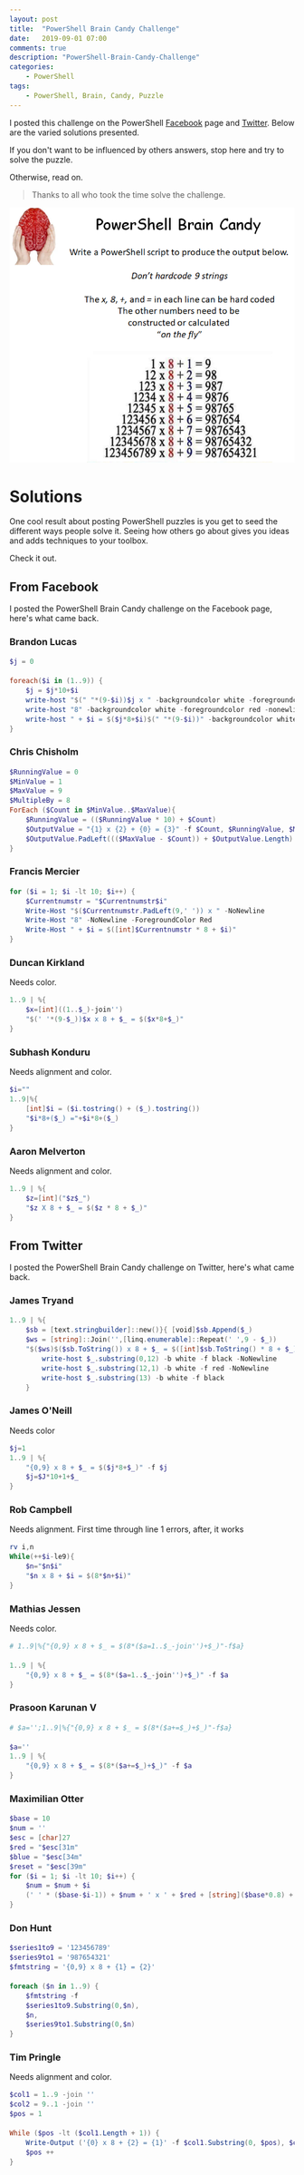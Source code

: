 ```yaml
---
layout: post
title:  "PowerShell Brain Candy Challenge"
date:   2019-09-01 07:00
comments: true
description: "PowerShell-Brain-Candy-Challenge"
categories:
    - PowerShell
tags:
    - PowerShell, Brain, Candy, Puzzle
---
```


I posted this challenge on the PowerShell [Facebook](https://www.facebook.com/groups/powershell/permalink/2529810203743809/) page and [Twitter](https://twitter.com/dfinke/status/1167559940598370304). Below are the varied solutions presented.

If you don't want to be influenced by others answers, stop here and try to solve the puzzle.

Otherwise, read on.

> Thanks to all who took the time solve the challenge.

![](/images/posts/powerShellBrainCandy.png)

# Solutions

One cool result about posting PowerShell puzzles is you get to seed the different ways people solve it. Seeing how others go about gives you ideas and adds techniques to your toolbox.

Check it out.

## From Facebook

I posted the PowerShell Brain Candy challenge on the Facebook page, here's what came back.

### Brandon Lucas

```powershell
$j = 0

foreach($i in (1..9)) {
    $j = $j*10+$i
    write-host "$(" "*(9-$i))$j x " -backgroundcolor white -foregroundcolor black -nonewline
    write-host "8" -backgroundcolor white -foregroundcolor red -nonewline
    write-host " + $i = $($j*8+$i)$(" "*(9-$i))" -backgroundcolor white -foregroundcolor black
}
```

### Chris Chisholm

```powershell
$RunningValue = 0
$MinValue = 1
$MaxValue = 9
$MultipleBy = 8
ForEach ($Count in $MinValue..$MaxValue){
    $RunningValue = (($RunningValue * 10) + $Count)
    $OutputValue = "{1} x {2} + {0} = {3}" -f $Count, $RunningValue, $MultipleBy, $(($RunningValue * $MultipleBy) + $Count)
    $OutputValue.PadLeft((($MaxValue - $Count)) + $OutputValue.Length)
}
```

### Francis Mercier

```powershell
for ($i = 1; $i -lt 10; $i++) {
    $Currentnumstr = "$Currentnumstr$i"
    Write-Host "$($Currentnumstr.PadLeft(9,' ')) x " -NoNewline
    Write-Host "8" -NoNewline -ForegroundColor Red
    Write-Host " + $i = $([int]$Currentnumstr * 8 + $i)"
}
```

### Duncan Kirkland

Needs color.

```powershell
1..9 | %{
    $x=[int]((1..$_)-join'')
    "$(' '*(9-$_))$x x 8 + $_ = $($x*8+$_)"
}
```

### Subhash Konduru

Needs alignment and color.

```powershell
$i=""
1..9|%{
    [int]$i = ($i.tostring() + ($_).tostring())
    "$i*8+($_) ="+$i*8+($_)
}
```

### Aaron Melverton

Needs alignment and color.

```powershell
1..9 | %{
    $z=[int]("$z$_")
    "$z X 8 + $_ = $($z * 8 + $_)"
}
```

## From Twitter
I posted the PowerShell Brain Candy challenge on Twitter, here's what came back.

### James Tryand

```powershell
1..9 | %{
    $sb = [text.stringbuilder]::new()}{ [void]$sb.Append($_)
    $ws = [string]::Join('',[linq.enumerable]::Repeat(' ',9 - $_))
    "$($ws)$($sb.ToString()) x 8 + $_ = $([int]$sb.ToString() * 8 + $_)$($ws)" } | %{
        write-host $_.substring(0,12) -b white -f black -NoNewline
        write-host $_.substring(12,1) -b white -f red -NoNewline
        write-host $_.substring(13) -b white -f black
    }
```

### James O'Neill

Needs color

```powershell
$j=1
1..9 | %{
    "{0,9} x 8 + $_ = $($j*8+$_)" -f $j
    $j=$J*10+1+$_
}
```

### Rob Campbell

Needs alignment. First time through line 1 errors, after, it works

```powershell
rv i,n
While(++$i-le9){
    $n="$n$i"
    "$n x 8 + $i = $(8*$n+$i)"
}
```

### Mathias Jessen

Needs color.

```powershell
# 1..9|%{"{0,9} x 8 + $_ = $(8*($a=1..$_-join'')+$_)"-f$a}

1..9 | %{
    "{0,9} x 8 + $_ = $(8*($a=1..$_-join'')+$_)" -f $a
}
```

### Prasoon Karunan V


```powershell
# $a='';1..9|%{"{0,9} x 8 + $_ = $(8*($a+=$_)+$_)"-f$a}

$a=''
1..9 | %{
    "{0,9} x 8 + $_ = $(8*($a+=$_)+$_)" -f $a
}

```

### Maximilian Otter

```powershell
$base = 10
$num = ''
$esc = [char]27
$red = "$esc[31m"
$blue = "$esc[34m"
$reset = "$esc[39m"
for ($i = 1; $i -lt 10; $i++) {
    $num = $num + $i
    (' ' * ($base-$i-1)) + $num + ' x ' + $red + [string]($base*0.8) + $reset + ' + ' + $blue + $i + $reset + ' = ' + [string]([int32]$num * ($base * 0.8) + $i)
}
```

### Don Hunt

```powershell
$series1to9 = '123456789'
$series9to1 = '987654321'
$fmtstring = '{0,9} x 8 + {1} = {2}'

foreach ($n in 1..9) {
    $fmtstring -f
    $series1to9.Substring(0,$n),
    $n,
    $series9to1.Substring(0,$n)
}
```

### Tim Pringle

Needs alignment and color.

```powershell
$col1 = 1..9 -join ''
$col2 = 9..1 -join ''
$pos = 1

While ($pos -lt ($col1.Length + 1)) {
    Write-Output ('{0} x 8 + {2} = {1}' -f $col1.Substring(0, $pos), $col2.Substring(0, $pos), $col1.Substring($pos - 1, 1))
    $pos ++
}
```